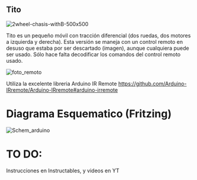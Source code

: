 ## Tito

![2wheel-chasis-withB-500x500](https://github.com/ClubElectronicaVolta/Tito/assets/145802194/819d4d08-23aa-4a8d-8c6a-a484db19bf54)

Tito es un pequeño móvil con tracción diferencial (dos ruedas, dos motores a izquierda y derecha).
Esta versión se maneja con un control remoto en desuso que estaba por ser descartado (imagen), aunque cualquiera puede ser usado. Sólo hace falta decodificar los comandos del control remoto usado.

![foto_remoto](https://github.com/ClubElectronicaVolta/Tito/assets/145802194/b170562d-1ce4-42de-9145-479fd15c9341)

Utiliza la excelente libreria Arduino IR Remote
https://github.com/Arduino-IRremote/Arduino-IRremote#arduino-irremote

# Diagrama Esquematico (Fritzing)

![Schem_arduino](https://github.com/ClubElectronicaVolta/Tito/assets/145802194/edde3380-f5d5-441d-b3ef-057d992188a9)

# TO DO:
Instrucciones en Instructables, y videos en YT
